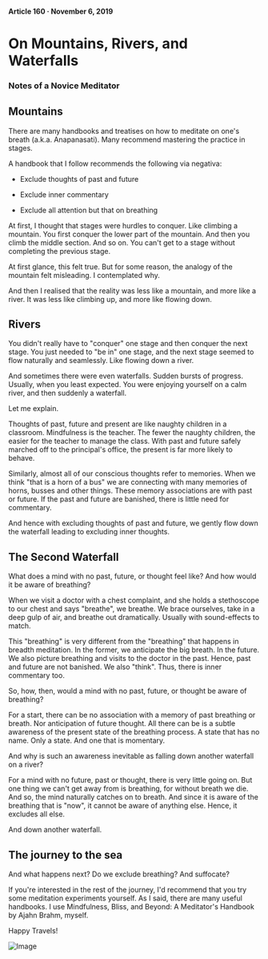 #### Article 160 · November 6, 2019

# On Mountains, Rivers, and Waterfalls

### Notes of a Novice Meditator

## Mountains

There are many handbooks and treatises on how to meditate on one's breath (a.k.a. Anapanasati). Many recommend mastering the practice in stages.

A handbook that I follow recommends the following via negativa:

* Exclude thoughts of past and future

* Exclude inner commentary

* Exclude all attention but that on breathing

At first, I thought that stages were hurdles to conquer. Like climbing a mountain. You first conquer the lower part of the mountain. And then you climb the middle section. And so on. You can't get to a stage without completing the previous stage.

At first glance, this felt true. But for some reason, the analogy of the mountain felt misleading. I contemplated why.

And then I realised that the reality was less like a mountain, and more like a river. It was less like climbing up, and more like flowing down.

## Rivers

You didn't really have to "conquer" one stage and then conquer the next stage. You just needed to "be in" one stage, and the next stage seemed to flow naturally and seamlessly. Like flowing down a river.

And sometimes there were even waterfalls. Sudden bursts of progress. Usually, when you least expected. You were enjoying yourself on a calm river, and then suddenly a waterfall.

Let me explain.

Thoughts of past, future and present are like naughty children in a classroom. Mindfulness is the teacher. The fewer the naughty children, the easier for the teacher to manage the class. With past and future safely marched off to the principal's office, the present is far more likely to behave.

Similarly, almost all of our conscious thoughts refer to memories. When we think "that is a horn of a bus" we are connecting with many memories of horns, busses and other things. These memory associations are with past or future. If the past and future are banished, there is little need for commentary.

And hence with excluding thoughts of past and future, we gently flow down the waterfall leading to excluding inner thoughts.

## The Second Waterfall

What does a mind with no past, future, or thought feel like? And how would it be aware of breathing?

When we visit a doctor with a chest complaint, and she holds a stethoscope to our chest and says "breathe", we breathe. We brace ourselves, take in a deep gulp of air, and breathe out dramatically. Usually with sound-effects to match.

This "breathing" is very different from the "breathing" that happens in breadth meditation. In the former, we anticipate the big breath. In the future. We also picture breathing and visits to the doctor in the past. Hence, past and future are not banished. We also "think". Thus, there is inner commentary too.

So, how, then, would a mind with no past, future, or thought be aware of breathing?

For a start, there can be no association with a memory of past breathing or breath. Nor anticipation of future thought. All there can be is a subtle awareness of the present state of the breathing process. A state that has no name. Only a state. And one that is momentary.

And why is such an awareness inevitable as falling down another waterfall on a river?

For a mind with no future, past or thought, there is very little going on. But one thing we can't get away from is breathing, for without breath we die. And so, the mind naturally catches on to breath. And since it is aware of the breathing that is "now", it cannot be aware of anything else. Hence, it excludes all else.

And down another waterfall.

## The journey to the sea

And what happens next? Do we exclude breathing? And suffocate?

If you're interested in the rest of the journey, I'd recommend that you try some meditation experiments yourself. As I said, there are many useful handbooks. I use Mindfulness, Bliss, and Beyond: A Meditator's Handbook by Ajahn Brahm, myself.

Happy Travels!

![Image](https://cdn-images-1.medium.com/max/800/1*wKdETSTrWODEl1kt7H150A.jpeg)